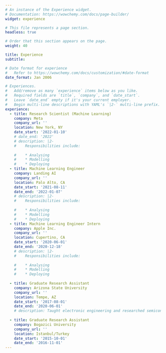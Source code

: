 ```yaml
---
# An instance of the Experience widget.
# Documentation: https://wowchemy.com/docs/page-builder/
widget: experience

# This file represents a page section.
headless: true

# Order that this section appears on the page.
weight: 40

title: Experience
subtitle:

# Date format for experience
#   Refer to https://wowchemy.com/docs/customization/#date-format
date_format: Jan 2006

# Experiences.
#   Add/remove as many `experience` items below as you like.
#   Required fields are `title`, `company`, and `date_start`.
#   Leave `date_end` empty if it's your current employer.
#   Begin multi-line descriptions with YAML's `|2-` multi-line prefix.
experience:
  - title: Research Scientist (Machine Learning)
    company: Meta
    company_url: ''
    location: New York, NY
    date_start: '2022-01-10'
    # date_end: '2022'
    # description: |2-
    #    Responsibilities include:
        
    #    * Analysing
    #    * Modelling
    #    * Deploying
  - title: Machine Learning Engineer
    company: Landing AI
    company_url: ''
    location: Palo Alto, CA
    date_start: '2021-08-11'
    date_end: '2022-01-07'
    # description: |2-
    #    Responsibilities include:
        
    #    * Analysing
    #    * Modelling
    #    * Deploying
  - title: Machine Learning Engineer Intern
    company: Apple Inc.
    company_url: ''
    location: Cupertino, CA
    date_start: '2020-06-01'
    date_end: '2020-12-18'
    # description: |2-
    #    Responsibilities include:
        
    #    * Analysing
    #    * Modelling
    #    * Deploying
        
  - title: Graduate Research Assistant
    company: Arizona State University
    company_url: ''
    location: Tempe, AZ
    date_start: '2017-08-01'
    date_end: '2020-06-01'
    # description: Taught electronic engineering and researched semiconductor physics.
  
  - title: Graduate Research Assistant
    company: Bogazici University
    company_url: ''
    location: Istanbul/Turkey
    date_start: '2015-10-01'
    date_end: '2016-11-01'
---
```

